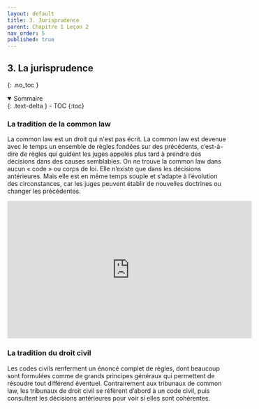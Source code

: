```yaml
---
layout: default
title: 3. Jurisprudence
parent: Chapitre 1 Leçon 2
nav_order: 5
published: true
---
```


## 3. La jurisprudence
{: .no_toc }

<details open markdown="block">
  <summary>
    Sommaire
  </summary>
  {: .text-delta }
- TOC
{:toc}
</details>

### La tradition de la common law
La common law est un droit qui n'est pas écrit. La common law est devenue avec le temps un ensemble de règles fondées sur des précédents, c’est-à-dire de règles qui guident les juges appelés plus tard à prendre des décisions dans des causes semblables. On ne trouve la common law dans aucun « code » ou corps de loi. Elle n’existe que dans les décisions antérieures. Mais elle est en même temps souple et s’adapte à l’évolution des circonstances, car les juges peuvent établir de nouvelles doctrines ou changer les précédentes.

<iframe width="560" height="315" src="https://www.youtube.com/embed/aRwXvZAhvbc?si=rPlzb2LVL2kFSDZ1" title="YouTube video player" frameborder="0" allow="accelerometer; autoplay; clipboard-write; encrypted-media; gyroscope; picture-in-picture; web-share" allowfullscreen></iframe>

### La tradition du droit civil
Les codes civils renferment un énoncé complet de règles, dont beaucoup sont formulées comme de grands principes généraux qui permettent de résoudre tout différend éventuel. Contrairement aux tribunaux de common law, les tribunaux de droit civil se réfèrent d’abord à un code civil, puis consultent les décisions antérieures pour voir si elles sont cohérentes.
